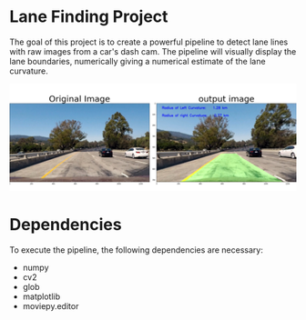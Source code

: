 # **Lane Finding Project**

The goal of this project is to create a powerful pipeline to detect lane lines with raw images from a car's dash cam. The pipeline will visually display the lane boundaries, numerically giving a numerical estimate of the lane curvature.

<img src ="output_images/output.png">

# Dependencies

To execute the pipeline, the following dependencies are necessary:

- numpy
- cv2
- glob
- matplotlib
- moviepy.editor
